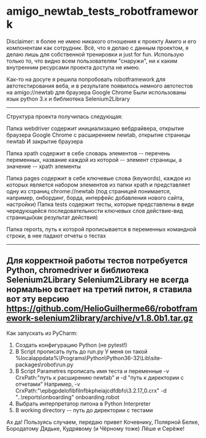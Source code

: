 # amigo_newtab_tests_robotframework

Disclaimer: я более не имею никакого отношения к проекту Амиго и его компонентам как сотрудник. Всё, что я делаю с данным проектом, я делаю лишь для собственной тренировки и just for fun. Использую только то, что видно всем пользователям "снаружи", ни к каким внутренним ресурсами проекта доступа не имею. 

Как-то на досуге я решила попробовать robotframework для автотестирования веба, и в результате появилось немного автотестов на amigo://newtab для браузера Google Chrome
Были использованы язык python 3.x и библиотека Selenium2Library

-------

Структура проекта получилась следующая:

Папка webdriver содержит инициализацию вебдрайвера, открытие браузера Google Chrome с расширением newtab, открытие страницы newtab И закрытие браузера

Папка xpath содержит в себе словарь элементов -- перечень переменных, название каждой из которой -- элемент страницы, а значение -- xpath элементы

Папка pages содержит в себе ключевые слова (keywords), каждое из которых является набором элементов из папки xpath и представляет одну из страниц chrome://newtab (под страницей понимается, например, онбординг, борда, интерфейс добавления нового сайта, настройки)
Папка tests содержит тесты, которые представлены в виде чередующейся последовательности ключевых слов действие-вид страницы(как результат действия)

Папка reports, путь к которой прописывается в переменных командной строки, в нее падают отчеты о тестах 

----

Для корректной работы тестов потребуется Python, chromedriver и библиотека Selenium2Library
Selenium2Library не всегда нормально встает на третий питон, я ставила вот эту версию https://github.com/HelioGuilherme66/robotframework-selenium2library/archive/v1.8.0b1.tar.gz
-----

Как запускать из PyCharm:
1) Создать конфигурацию Python (не pytest!)
2) В Script прописать путь до run.py 
У меня он такой %localappdata%\Programs\Python\Python36-32\Lib\site-packages\robot\run.py
3) В Script Parametres прописать имя теста и переменные -v CrxPath:"путь к расширению newtab" и -d "путь к директории с отчетами"
Например, -v CrxPath:"\epbgpdelofibfilnfbkpheiajcdfdbfo\3.2.17_0.crx" -d "..\reports\onboarding" onboarding.robot
4) Выбрать интерпретатор питона в Python Interpreter
5) В working directory -- путь до директории с тестами 

Ах да! Пользуясь случаем, передаю привет Кочевнику, Полярной Белке, Бородатому Дядьке, Кудрявому (и Чёрному тоже) Лёше и Серёже! 
